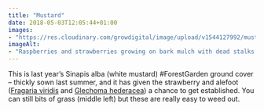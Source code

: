 ```yaml
---
title: "Mustard"
date: 2018-05-03T12:05:44+01:00
images: 
- "https://res.cloudinary.com/growdigital/image/upload/v1544127992/mustard-40026582610.jpg"
imageAlt: 
- "Raspberries and strawberries growing on bark mulch with dead stalks from temporary ground cover"
---
```


This is last year’s Sinapis alba (white mustard) #ForestGarden ground cover – thickly sown last summer, and it has given the strawberry and alefoot ([Fragaria viridis](https://www.pfaf.org/user/plant.aspx?latinname=Fragaria+viridis) and [Glechoma hederacea](https://www.pfaf.org/user/Plant.aspx?LatinName=Glechoma+hederacea)) a chance to get established. You can still bits of grass (middle left) but these are really easy to weed out.
